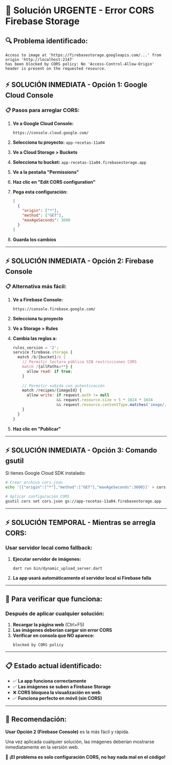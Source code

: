 # 🚨 Solución URGENTE - Error CORS Firebase Storage

## 🔍 **Problema identificado:**
```
Access to image at 'https://firebasestorage.googleapis.com/...' from origin 'http://localhost:2147' 
has been blocked by CORS policy: No 'Access-Control-Allow-Origin' header is present on the requested resource.
```

## ⚡ **SOLUCIÓN INMEDIATA - Opción 1: Google Cloud Console**

### 📋 **Pasos para arreglar CORS:**

1. **Ve a Google Cloud Console:**
   ```
   https://console.cloud.google.com/
   ```

2. **Selecciona tu proyecto:** `app-recetas-11a04`

3. **Ve a Cloud Storage > Buckets**

4. **Selecciona tu bucket:** `app-recetas-11a04.firebasestorage.app`

5. **Ve a la pestaña "Permissions"**

6. **Haz clic en "Edit CORS configuration"**

7. **Pega esta configuración:**
   ```json
   [
     {
       "origin": ["*"],
       "method": ["GET"],
       "maxAgeSeconds": 3600
     }
   ]
   ```

8. **Guarda los cambios**

---

## ⚡ **SOLUCIÓN INMEDIATA - Opción 2: Firebase Console**

### 📋 **Alternativa más fácil:**

1. **Ve a Firebase Console:**
   ```
   https://console.firebase.google.com/
   ```

2. **Selecciona tu proyecto**

3. **Ve a Storage > Rules**

4. **Cambia las reglas a:**
   ```javascript
   rules_version = '2';
   service firebase.storage {
     match /b/{bucket}/o {
       // Permitir lectura pública SIN restricciones CORS
       match /{allPaths=**} {
         allow read: if true;
       }
       
       // Permitir subida con autenticación
       match /recipes/{imageId} {
         allow write: if request.auth != null
                      && request.resource.size < 5 * 1024 * 1024
                      && request.resource.contentType.matches('image/.*');
       }
     }
   }
   ```

5. **Haz clic en "Publicar"**

---

## ⚡ **SOLUCIÓN INMEDIATA - Opción 3: Comando gsutil**

Si tienes Google Cloud SDK instalado:

```bash
# Crear archivo cors.json
echo '[{"origin":["*"],"method":["GET"],"maxAgeSeconds":3600}]' > cors.json

# Aplicar configuración CORS
gsutil cors set cors.json gs://app-recetas-11a04.firebasestorage.app
```

---

## ⚡ **SOLUCIÓN TEMPORAL - Mientras se arregla CORS:**

### **Usar servidor local como fallback:**

1. **Ejecutar servidor de imágenes:**
   ```bash
   dart run bin/dynamic_upload_server.dart
   ```

2. **La app usará automáticamente el servidor local si Firebase falla**

---

## 🧪 **Para verificar que funciona:**

### **Después de aplicar cualquier solución:**

1. **Recargar la página web** (Ctrl+F5)
2. **Las imágenes deberían cargar sin error CORS**
3. **Verificar en consola que NO aparece:**
   ```
   blocked by CORS policy
   ```

---

## 📋 **Estado actual identificado:**

- ✅ **La app funciona correctamente**
- ✅ **Las imágenes se suben a Firebase Storage**
- ❌ **CORS bloquea la visualización en web**
- ✅ **Funciona perfecto en móvil (sin CORS)**

---

## 🎯 **Recomendación:**

**Usar Opción 2 (Firebase Console)** es la más fácil y rápida.

Una vez aplicada cualquier solución, las imágenes deberían mostrarse inmediatamente en la versión web.

🚀 **¡El problema es solo configuración CORS, no hay nada mal en el código!**
